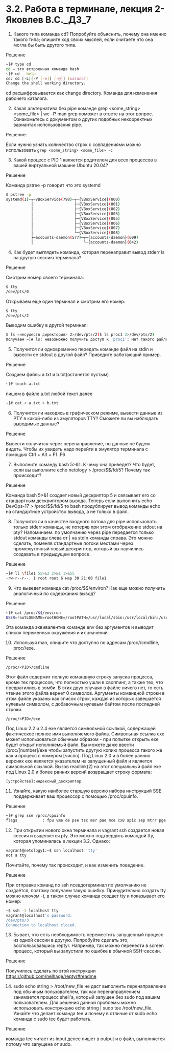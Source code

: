 # 3.2. Работа в терминале, лекция 2-Яковлев В.С._ДЗ_7

1. Какого типа команда cd? Попробуйте объяснить, почему она именно такого типа; опишите ход своих мыслей, 
если считаете что она могла бы быть другого типа.

Решение
```bash
~]# type cd
cd — это встроенная команда bash
~]# cd --help
cd: cd [-L|[-P [-e]] [-@]] [каталог]
Change the shell working directory.
```

cd расшифровывается как change directory. 
Команда для изменения рабочего каталога.

2. Какая альтернатива без pipe команде grep <some_string> <some_file> | wc -l? man grep поможет в ответе на этот вопрос. 
Ознакомьтесь с документом о других подобных некорректных вариантах использования pipe.

Решение:

Если нужно узнать количество строк с совпадениями можно использовать `grep <some_string> <some_file> -c`

3. Какой процесс с PID 1 является родителем для всех процессов в вашей виртуальной машине Ubuntu 20.04?

Решение

Команда pstree -p говорит что это systemd
```bash
$ pstree -p
systemd(1)─┬─VBoxService(798)─┬─{VBoxService}(800)
           │                  ├─{VBoxService}(801)
           │                  ├─{VBoxService}(802)
           │                  ├─{VBoxService}(803)
           │                  ├─{VBoxService}(805)
           │                  ├─{VBoxService}(806)
           │                  ├─{VBoxService}(807)
           │                  └─{VBoxService}(808)
           ├─accounts-daemon(577)─┬─{accounts-daemon}(609)
           │                      └─{accounts-daemon}(642)    

```
4. Как будет выглядеть команда, которая перенаправит вывод stderr ls на другую сессию терминала?

Решение

Смотрим номер своего терминала:
```bash 
$ tty
/dev/pts/0
```
Открываем еще один терминал и смотрим его номер:
```bash
$ tty
/dev/pts/2
```
Выводим ошибку в другой терминал:
```bash
$ ls <несуществ директория> 2>/dev/pts/2($ ls proc1 2>/dev/pts/2)
получаем ~]# ls: невозможно получить доступ к 'proc1': Нет такого файла или каталога
```

5. Получится ли одновременно передать команде файл на stdin и вывести ее stdout в другой файл? 
Приведите работающий пример.

Решение

Создаем файлы a.txt и b.txt(останется пустым)
```bash
~]# touch a.txt
``` 
пишем в файле a.txt любой текст
далее
```bash
~]# cat < a.txt > b.txt
```
6. Получится ли находясь в графическом режиме, вывести данные из PTY в какой-либо из эмуляторов TTY? Сможете ли вы наблюдать выводимые данные?

Решение

Вывести получится через перенаправление, но данные не будем видеть. 
Чтобы их увидеть надо перейти в эмулятор терминала с помощью Ctrl + Alt + F1..F6

7. Выполните команду bash 5>&1. К чему она приведет? Что будет, если вы выполните echo netology > /proc/$$/fd/5? Почему так происходит?

Решение

Команда bash 5>&1 создает новый дескриптор 5 и связывает его со стандартным дескриптором вывода. 
Теперь если выполнить echo DevOps-17 > /proc/$$/fd/5 то bash продублирует вывод команды echo на стандартное устройство вывода, 
а не только в файл.

8. Получится ли в качестве входного потока для pipe использовать только stderr команды, не потеряв при этом отображение stdout на pty? Напоминаем: по умолчанию через pipe передается только stdout команды слева от | на stdin команды справа. Это можно сделать, поменяв стандартные потоки местами через промежуточный новый дескриптор, который вы научились создавать в предыдущем вопросе.

Решение 
```bash
~]# ll \file1 55>&2 2>&1 1>&55
-rw-r--r--. 1 root root 6 мар 30 21:00 file1
```
9. Что выведет команда cat /proc/$$/environ? Как еще можно получить аналогичный по содержанию вывод?

Решение 
```bash
~]# cat /proc/$$/environ
USER=rootLOGNAME=rootHOME=/rootPATH=/usr/local/sbin:/usr/local/bin:/usr/sbin:/usr/binSHELL=/bin/bashTERM=xtermDISPLAY=localhost:10.0SELINUX_ROLE_REQUESTED=SELINUX_LEVEL_REQUESTED=SELINUX_USE_CURRENT_RANGE=XDG_SESSION_ID=2XDG_RUNTIME_DIR=/run/user/0DBUS_SESSION_BUS_ADDRESS=unix:path=/run/user/0/busSSH_CLIENT=192.168.1.76 55681 22SSH_CONNECTION=192.168.1.76 55681 192.168.1.22 22SSH_TTY=/dev/pts/0[root@Git-SentOS-8 ~]#
```
Эта команда эквивалентна команде env без аргументов и выводит список переменных окружения и их значений.

10. Используя man, опишите что доступно по адресам /proc/<PID>/cmdline, proc/<PID>/exe.

Решение 

`/proc/<PID>/cmdline`

  Этот файл содержит полную командную строку запуска процесса, кроме тех процессов, что полностью ушли в своппинг, а также тех, что превратились в зомби. В этих двух случаях в файле ничего нет, то есть чтение этого файла вернет 0 символов. Аргументы командной строки в этом файле указаны как список строк, каждая из которых завешается нулевым символом, с добавочным нулевым байтом после последней строки.

`/proc/<PID>/exe`
  
Под Linux 2.2 и 2.4 exe является символьной ссылкой, содержащей фактическое полное имя выполняемого файла. Символьная ссылка exe может использоваться обычным образом - при попытке открыть exe будет открыт исполняемый файл. Вы можете даже ввести /proc/[number]/exe чтобы запустить другую копию процесса такого же как и процесс с номером [число].
Под Linux 2.0 и в более ранних версиях exe является указателем на запущенный файл и является символьной ссылкой. Вызов readlink(2) на этот специальный файл exe под Linux 2.0 и более ранних версий возвращает строку формата:

`[устройство]:индексный_дескриптор`

11. Узнайте, какую наиболее старшую версию набора инструкций SSE поддерживает ваш процессор с помощью /proc/cpuinfo.

Решение
```bash
~]# grep sse /proc/cpuinfo
flags           : fpu vme de pse tsc msr pae mce cx8 apic sep mtrr pge mca cmov pat pse36 clflush mmx fxsr sse sse2 ht syscall nx mmxext fxsr_opt rdtscp lm constant_tsc rep_good nopl nonstop_tsc cpuid extd_apicid tsc_known_freq pni pclmulqdq monitor ssse3 cx16 sse4_1 sse4_2 x2apic movbe popcnt aes xsave avx rdrand hypervisor lahf_lm cr8_legacy abm sse4a misalignsse 3dnowprefetch ssbd vmmcall fsgsbase avx2 rdseed clflushopt arat
```
12. При открытии нового окна терминала и vagrant ssh создается новая сессия и выделяется pty. Это можно подтвердить командой tty, которая упоминалась в лекции 3.2. Однако:
```bash
vagrant@netology1:~$ ssh localhost 'tty'
not a tty
```
Почитайте, почему так происходит, и как изменить поведение.

Решение

При отправке команд по ssh псевдотерминал по умолчанию не создаётся, поэтому получаем такую ошибку. Принудительно создать tty можно ключом -t, в таком случае команда создает tty и показывает его номер:
```bash
~$ ssh -t localhost tty
vagrant@localhost's password:
/dev/pts/3
Connection to localhost closed.
```
13. Бывает, что есть необходимость переместить запущенный процесс из одной сессии в другую. Попробуйте сделать это, воспользовавшись reptyr. Например, так можно перенести в screen процесс, который вы запустили по ошибке в обычной SSH-сессии.

Решение 

Получилось сделать по этой инструкции 
https://github.com/nelhage/reptyr#readme

14. sudo echo string > /root/new_file не даст выполнить перенаправление под обычным пользователем, так как перенаправлением занимается процесс shell'а, который запущен без sudo под вашим пользователем. Для решения данной проблемы можно использовать конструкцию echo string | sudo tee /root/new_file. Узнайте что делает команда tee и почему в отличие от sudo echo команда с sudo tee будет работать.

Решение 

команда tee читает из input делее пишет в output и в файл, выполняется потому что запущена от sudo.


